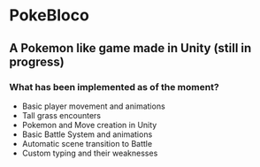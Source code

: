 # PokeBloco
## A Pokemon like game made in Unity (still in progress)

### What has been implemented as of the moment?
* Basic player movement and animations
* Tall grass encounters
* Pokemon and Move creation in Unity
* Basic Battle System and animations
* Automatic scene transition to Battle
* Custom typing and their weaknesses

